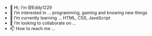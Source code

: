 - 👋 Hi, I’m @Eddy1229
- 👀 I’m interested in ... programming, gaming and knowing new things
- 🌱 I’m currently learning ... HTML, CSS, JavaScript
- 💞️ I’m looking to collaborate on ... 
- 📫 How to reach me ... 

<!---
Eddy1229/Eddy1229 is a ✨ special ✨ repository because its `README.md` (this file) appears on your GitHub profile.
You can click the Preview link to take a look at your changes.
--->

